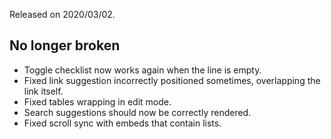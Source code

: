 Released on 2020/03/02.

## No longer broken

- Toggle checklist now works again when the line is empty.
- Fixed link suggestion incorrectly positioned sometimes, overlapping the link itself.
- Fixed tables wrapping in edit mode.
- Search suggestions should now be correctly rendered.
- Fixed scroll sync with embeds that contain lists.
